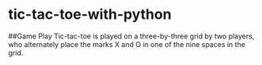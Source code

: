 # tic-tac-toe-with-python

##Game Play 
Tic-tac-toe is played on a three-by-three grid by 
two players, who alternately place the marks X and 
O in one of the nine spaces in the grid.
